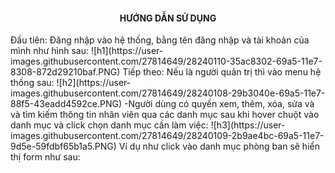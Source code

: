 <h4 color="red" align="center">HƯỚNG DẪN SỬ DỤNG</h4>
Đầu tiên: Đăng nhập vào hệ thống, bằng tên đăng nhập và tài khoản của mình như hình sau:
![h1](https://user-images.githubusercontent.com/27814649/28240110-35ac8302-69a5-11e7-8308-872d29210baf.PNG)
Tiếp theo: Nếu là người quản trị thì vào menu hệ thống sau:
![h2](https://user-images.githubusercontent.com/27814649/28240108-29b3040e-69a5-11e7-88f5-43eadd4592ce.PNG)
-Người dùng có quyền xem, thêm, xóa, sửa và và tìm kiếm thông tin nhân viên qua các danh mục sau khi hover chuột vào danh mục và click chọn danh mục cần làm việc:
![h3](https://user-images.githubusercontent.com/27814649/28240109-2b9ae4bc-69a5-11e7-9d5e-59fdbf65b1a5.PNG)
Ví dụ như click vào danh mục phòng ban sẽ hiển thị form như sau:
